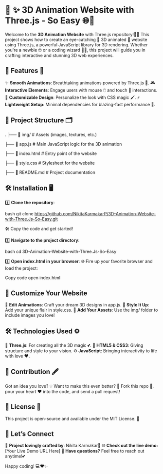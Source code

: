 # 🌈 ✨ 3D Animation Website with Three.js - So Easy 🌐🎥
Welcome to the **3D Animation Website** with Three.js repository!🚀✨ 
This project shows how to create an eye-catching 🌈 3D animated 🌌 website using Three.js, a powerful JavaScript library for 3D rendering. Whether you're a newbie 🤓 or a coding wizard 🧙‍♂️, this project will guide you in crafting interactive and stunning 3D web experiences.

## 🌟 Features 🎯
✨ **Smooth Animations**: Breathtaking animations powered by Three.js 🎥.
🎮 **Interactive Elements**: Engage users with mouse 🖱️ and touch 📱 interactions.
🎨 **Customizable Design**: Personalize the look with CSS magic 🖌️.
⚡ **Lightweight Setup**: Minimal dependencies for blazing-fast performance 🚀.

## 📂 Project Structure 🗂️

.
├── 📁 img/               # Assets (images, textures, etc.)

├── 📄 app.js             # Main JavaScript logic for the 3D animation

├── 📄 index.html         # Entry point of the website

├── 📄 style.css          # Stylesheet for the website

├── 📄 README.md          # Project documentation

## 🛠️ Installation 🖥️

1️⃣ **Clone the repository**:

bash
git clone https://github.com/NikitaKarmakarP/3D-Animation-Website-with-Three.Js-So-Easy.git

🛠️ Copy the code and get started!

2️⃣ **Navigate to the project directory**:

bash
cd 3D-Animation-Website-with-Three.Js-So-Easy

3️⃣ **Open index.html in your browser**:
🌐 Fire up your favorite browser and load the project:

Copy code
open index.html

## 🎨 Customize Your Website
💖 **Edit Animations**: Craft your dream 3D designs in app.js.
🌸 **Style It Up**: Add your unique flair in style.css.
💌 **Add Your Assets**: Use the img/ folder to include images you love!

## 🛠️ Technologies Used ⚙️
🌟 **Three.js**: For creating all the 3D magic 💕.
🎨 **HTML5 & CSS3**: Giving structure and style to your vision.
⚙️ **JavaScript**: Bringing interactivity to life with love ❤️.

## 🤝 Contribution 🖋️
Got an idea you love? 💡 Want to make this even better? 🚀
Fork this repo 🍴, pour your heart ❤️ into the code, and send a pull request!

## 📜 License 📖
This project is open-source and available under the MIT License. 📝

## 💌 Let’s Connect
🌟 **Project lovingly crafted by**: Nikita Karmakar💖
🌐 **Check out the live demo:** [Your Live Demo URL Here]
💬 **Have questions?** Feel free to reach out anytime!💕

Happy coding! 💻❤️✨
